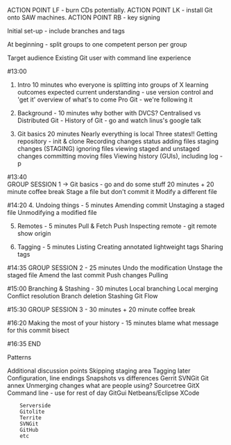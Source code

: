 ACTION POINT LF - burn CDs potentially.
ACTION POINT LK - install Git onto SAW machines.
ACTION POINT RB - key signing

Initial set-up - include branches and tags

At beginning - split groups to one competent person per group

Target audience
Existing Git user with command line experience

#13:00
1. Intro 10 minutes
	who everyone is
	splitting into groups of X
	learning outcomes
	expected current understanding - use version control and 'get it'
	overview of what's to come
	Pro Git - we're following it

2. Background - 10 minutes
	why bother with DVCS? Centralised vs Distributed
	Git - History of Git - go and watch linus's google talk 
		
3. Git basics 20 minutes
	Nearly everything is local 
	Three states!!
	Getting repository - init & clone
	Recording changes
		status
		adding files
		staging changes (STAGING)
		ignoring files
		viewing staged and unstaged changes
		committing
		moving files
	Viewing history (GUIs), including log -p

#13:40	
GROUP SESSION 1 -> Git basics - go and do some stuff 20 minutes + 20 minute coffee break
	Stage a file but don't commit it
	Modify a different file

#14:20
4. Undoing things - 5 minutes
	Amending commit
	Unstaging a staged file
	Unmodifying a modified file

5. Remotes - 5 minutes
	Pull & Fetch
	Push
	Inspecting remote - git remote show origin
	
6. Tagging - 5 minutes
	Listing
	Creating
		annotated
		lightweight tags
	Sharing tags

#14:35
GROUP SESSION 2 - 25 minutes
	Undo the modification
	Unstage the staged file
	Amend the last commit
	Push changes
	Pulling
	
#15:00
Branching & Stashing - 30 minutes
	Local branching
	Local merging
	Conflict resolution
	Branch deletion
	Stashing
	Git Flow
	
#15:30
GROUP SESSION 3 - 30 minutes + 20 minute coffee break

#16:20
Making the most of your history - 15 minutes
	blame
	what message for this commit
	bisect

#16:35
END

Patterns

Additional discussion points
	Skipping staging area
	Tagging later
	Configuration, line endings
	Snapshots vs differences
	Gerrit
	SVNGit
	Git annex
	Unmerging changes
	what are people using?
		Sourcetree
		GitX
		Command line - use for rest of day
		GitGui
		Netbeans/Eclipse
		XCode
		
		Serverside
		Gitolite
		Territe
		SVNGit
		GitHub
		etc
